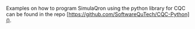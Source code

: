 Examples on how to program SimulaQron using the python library for CQC can be found in the repo [https://github.com/SoftwareQuTech/CQC-Python]().
